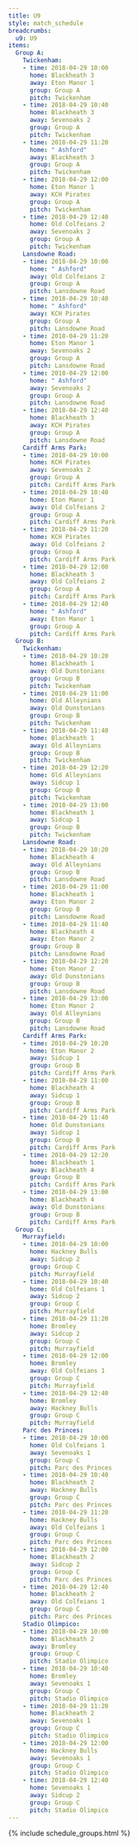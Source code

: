 ```yaml
---
title: U9
style: match_schedule
breadcrumbs:
  u9: U9
items:
  Group A:
    Twickenham:
    - time: 2018-04-29 10:00
      home: Blackheath 3
      away: Eton Manor 1
      group: Group A
      pitch: Twickenham
    - time: 2018-04-29 10:40
      home: Blackheath 3
      away: Sevenoaks 2
      group: Group A
      pitch: Twickenham
    - time: 2018-04-29 11:20
      home: " Ashford"
      away: Blackheath 3
      group: Group A
      pitch: Twickenham
    - time: 2018-04-29 12:00
      home: Eton Manor 1
      away: KCH Pirates
      group: Group A
      pitch: Twickenham
    - time: 2018-04-29 12:40
      home: Old Colfeians 2
      away: Sevenoaks 2
      group: Group A
      pitch: Twickenham
    Lansdowne Road:
    - time: 2018-04-29 10:00
      home: " Ashford"
      away: Old Colfeians 2
      group: Group A
      pitch: Lansdowne Road
    - time: 2018-04-29 10:40
      home: " Ashford"
      away: KCH Pirates
      group: Group A
      pitch: Lansdowne Road
    - time: 2018-04-29 11:20
      home: Eton Manor 1
      away: Sevenoaks 2
      group: Group A
      pitch: Lansdowne Road
    - time: 2018-04-29 12:00
      home: " Ashford"
      away: Sevenoaks 2
      group: Group A
      pitch: Lansdowne Road
    - time: 2018-04-29 12:40
      home: Blackheath 3
      away: KCH Pirates
      group: Group A
      pitch: Lansdowne Road
    Cardiff Arms Park:
    - time: 2018-04-29 10:00
      home: KCH Pirates
      away: Sevenoaks 2
      group: Group A
      pitch: Cardiff Arms Park
    - time: 2018-04-29 10:40
      home: Eton Manor 1
      away: Old Colfeians 2
      group: Group A
      pitch: Cardiff Arms Park
    - time: 2018-04-29 11:20
      home: KCH Pirates
      away: Old Colfeians 2
      group: Group A
      pitch: Cardiff Arms Park
    - time: 2018-04-29 12:00
      home: Blackheath 3
      away: Old Colfeians 2
      group: Group A
      pitch: Cardiff Arms Park
    - time: 2018-04-29 12:40
      home: " Ashford"
      away: Eton Manor 1
      group: Group A
      pitch: Cardiff Arms Park
  Group B:
    Twickenham:
    - time: 2018-04-29 10:20
      home: Blackheath 1
      away: Old Dunstonians
      group: Group B
      pitch: Twickenham
    - time: 2018-04-29 11:00
      home: Old Alleynians
      away: Old Dunstonians
      group: Group B
      pitch: Twickenham
    - time: 2018-04-29 11:40
      home: Blackheath 1
      away: Old Alleynians
      group: Group B
      pitch: Twickenham
    - time: 2018-04-29 12:20
      home: Old Alleynians
      away: Sidcup 1
      group: Group B
      pitch: Twickenham
    - time: 2018-04-29 13:00
      home: Blackheath 1
      away: Sidcup 1
      group: Group B
      pitch: Twickenham
    Lansdowne Road:
    - time: 2018-04-29 10:20
      home: Blackheath 4
      away: Old Alleynians
      group: Group B
      pitch: Lansdowne Road
    - time: 2018-04-29 11:00
      home: Blackheath 1
      away: Eton Manor 2
      group: Group B
      pitch: Lansdowne Road
    - time: 2018-04-29 11:40
      home: Blackheath 4
      away: Eton Manor 2
      group: Group B
      pitch: Lansdowne Road
    - time: 2018-04-29 12:20
      home: Eton Manor 2
      away: Old Dunstonians
      group: Group B
      pitch: Lansdowne Road
    - time: 2018-04-29 13:00
      home: Eton Manor 2
      away: Old Alleynians
      group: Group B
      pitch: Lansdowne Road
    Cardiff Arms Park:
    - time: 2018-04-29 10:20
      home: Eton Manor 2
      away: Sidcup 1
      group: Group B
      pitch: Cardiff Arms Park
    - time: 2018-04-29 11:00
      home: Blackheath 4
      away: Sidcup 1
      group: Group B
      pitch: Cardiff Arms Park
    - time: 2018-04-29 11:40
      home: Old Dunstonians
      away: Sidcup 1
      group: Group B
      pitch: Cardiff Arms Park
    - time: 2018-04-29 12:20
      home: Blackheath 1
      away: Blackheath 4
      group: Group B
      pitch: Cardiff Arms Park
    - time: 2018-04-29 13:00
      home: Blackheath 4
      away: Old Dunstonians
      group: Group B
      pitch: Cardiff Arms Park
  Group C:
    Murrayfield:
    - time: 2018-04-29 10:00
      home: Hackney Bulls
      away: Sidcup 2
      group: Group C
      pitch: Murrayfield
    - time: 2018-04-29 10:40
      home: Old Colfeians 1
      away: Sidcup 2
      group: Group C
      pitch: Murrayfield
    - time: 2018-04-29 11:20
      home: Bromley
      away: Sidcup 2
      group: Group C
      pitch: Murrayfield
    - time: 2018-04-29 12:00
      home: Bromley
      away: Old Colfeians 1
      group: Group C
      pitch: Murrayfield
    - time: 2018-04-29 12:40
      home: Bromley
      away: Hackney Bulls
      group: Group C
      pitch: Murrayfield
    Parc des Princes:
    - time: 2018-04-29 10:00
      home: Old Colfeians 1
      away: Sevenoaks 1
      group: Group C
      pitch: Parc des Princes
    - time: 2018-04-29 10:40
      home: Blackheath 2
      away: Hackney Bulls
      group: Group C
      pitch: Parc des Princes
    - time: 2018-04-29 11:20
      home: Hackney Bulls
      away: Old Colfeians 1
      group: Group C
      pitch: Parc des Princes
    - time: 2018-04-29 12:00
      home: Blackheath 2
      away: Sidcup 2
      group: Group C
      pitch: Parc des Princes
    - time: 2018-04-29 12:40
      home: Blackheath 2
      away: Old Colfeians 1
      group: Group C
      pitch: Parc des Princes
    Stadio Olimpico:
    - time: 2018-04-29 10:00
      home: Blackheath 2
      away: Bromley
      group: Group C
      pitch: Stadio Olimpico
    - time: 2018-04-29 10:40
      home: Bromley
      away: Sevenoaks 1
      group: Group C
      pitch: Stadio Olimpico
    - time: 2018-04-29 11:20
      home: Blackheath 2
      away: Sevenoaks 1
      group: Group C
      pitch: Stadio Olimpico
    - time: 2018-04-29 12:00
      home: Hackney Bulls
      away: Sevenoaks 1
      group: Group C
      pitch: Stadio Olimpico
    - time: 2018-04-29 12:40
      home: Sevenoaks 1
      away: Sidcup 2
      group: Group C
      pitch: Stadio Olimpico
---
```


{% include schedule_groups.html %}
